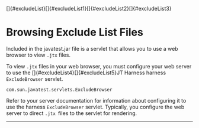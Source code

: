 
[]{#excludeList}[]{#excludeList1}[]{#excludeList2}[]{#excludeList3}

# Browsing Exclude List Files

Included in the javatest.jar file is a servlet that allows you to use a web browser to view `.jtx`
files.

To view `.jtx` files in your web browser, you must configure your web server to use the
[]{#excludeList4}[]{#excludeList5}JT Harness harness `ExcludeBrowser` servlet.

`com.sun.javatest.servlets.ExcludeBrowser`

Refer to your server documentation for information about configuring it to use the harness
`ExcludeBrowser` servlet. Typically, you configure the web server to direct `.jtx `files to the
servlet for rendering.

----------------------------------------------------------------------------------------------------


